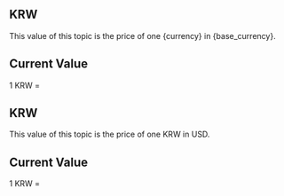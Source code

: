 ## KRW

This value of this topic is the price of one {currency} in {base_currency}.

## Current Value

1 KRW = <Topic topic="finance/stock-exchange/currency/KRW/USD" decimals="3" unit="USD"/>

## KRW

This value of this topic is the price of one KRW in USD.

## Current Value

1 KRW = <Topic topic="finance/stock-exchange/currency/KRW/USD" decimals="3" unit="USD"/>

